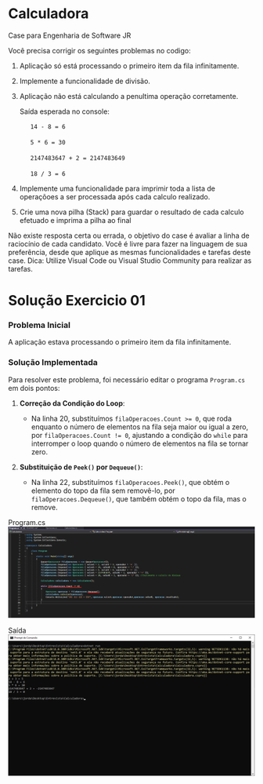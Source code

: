 # Calculadora
Case para Engenharia de Software JR

Você precisa corrigir os seguintes problemas no codigo:
  1. Aplicação só está processando o primeiro item da fila infinitamente.
  2. Implemente a funcionalidade de divisão.
  3. Aplicação não está calculando a penultima operação corretamente.
     
     	Saída esperada no console:
     
     		14 - 8 = 6
     
     		5 * 6 = 30
     
     		2147483647 + 2 = 2147483649
     
     		18 / 3 = 6

  5. Implemente uma funcionalidade para imprimir toda a lista de operaçõoes a ser processada após cada calculo realizado.
  6. Crie uma nova pilha (Stack) para guardar o resultado de cada calculo efetuado e imprima a pilha ao final


Não existe resposta certa ou errada, o objetivo do case é avaliar a linha de raciocínio de cada candidato.
Você é livre para fazer na linguagem de sua preferência, desde que aplique as mesmas funcionalidades e tarefas deste case.
Dica: Utilize Visual Code ou Visual Studio Community para realizar as tarefas.

# Solução Exercicio 01

### Problema Inicial

A aplicação estava processando o primeiro item da fila infinitamente.

### Solução Implementada

Para resolver este problema, foi necessário editar o programa `Program.cs` em dois pontos:

1. **Correção da Condição do Loop**:
   - Na linha 20, substituímos `filaOperacoes.Count >= 0`, que roda enquanto o número de elementos na fila seja maior ou igual a zero, por `filaOperacoes.Count != 0`, ajustando a condição do `while` para interromper o loop quando o número de elementos na fila se tornar zero.

2. **Substituição de `Peek()` por `Dequeue()`**:
   - Na linha 22, substituímos `filaOperacoes.Peek()`, que obtém o elemento do topo da fila sem removê-lo, por `filaOperacoes.Dequeue()`, que também obtém o topo da fila, mas o remove.

Program.cs
![Resolvido](Imagens/exercicio01.png)

Saída
![Saida](Imagens/resultado.png)
